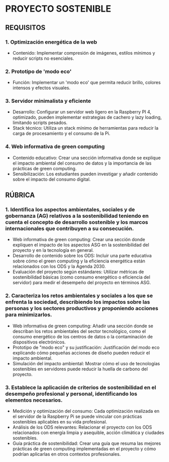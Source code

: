 # PROYECTO SOSTENIBLE

## REQUISITOS

### 1. Optimización energética de la web

- Contenido: Implementar compresión de imágenes, estilos mínimos y reducir scripts no esenciales.

### 2. Prototipo de 'modo eco'

- Función: Implementar un 'modo eco' que permita reducir brillo, colores intensos y efectos visuales.

### 3. Servidor minimalista y eficiente

- Desarrollo: Configurar un servidor web ligero en la Raspberry PI 4, optimizado, pueden implementar estrategias de cachero y lazy loading, limitando scripts pesados.
- Stack técnico: Utiliza un stack mínimo de herramientas para reducir la carga de procesamiento y el consumo de la Pi.

### 4. Web informativa de green computing

- Contenido educativo: Crear una sección informativa donde se explique el impacto ambiental del consumo de datos y la importancia de las prácticas de green computing.
- Sensibilización: Los estudiantes pueden investigar y añadir contenido sobre el impacto del consumo digital.


## RÚBRICA

### 1. Identifica los aspectos ambientales, sociales y de gobernanza (AG) relativos a la sostenibilidad teniendo en cuenta el concepto de desarrollo sostenible y los marcos internacionales que contribuyen a su consecución.

- Web informativa de green computing: Crear una sección donde expliquen el impacto de los aspectos ASG en la sostenibilidad del proyecto y en la tecnología en general.
- Desarrollo de contenido sobre los ODS: Incluir una parte educativa sobre cómo el green computing y la eficiencia energética están relacionados con los ODS y la Agenda 2030.
- Evaluación del proyecto según estándares: Utilizar métricas de sostenibilidad básicas (como consumo energético o eficiencia del servidor) para medir el desempeño del proyecto en términos ASG.

### 2. Caracteriza los retos ambientales y sociales a los que se enfrenta la sociedad, describiendo los impactos sobre las personas y los sectores productivos y proponiendo acciones para minimizarlos.

- Web informativa de green computing: Añadir una sección donde se describan los retos ambientales del sector tecnológico, como el consumo energético de los centros de datos o la contaminación de dispositivos electrónicos.
- Prototipo de "modo eco" y su justificación: Justificación del modo eco explicando cómo pequeñas acciones de diseño pueden reducir el impacto ambiental.
- Simulación del impacto ambiental: Mostrar cómo el uso de tecnologías sostenibles en servidores puede reducir la huella de carbono del proyecto.

### 3. Establece la aplicación de criterios de sostenibilidad en el desempeño profesional y personal, identificando los elementos necesarios.

- Medición y optimización del consumo: Cada optimización realizada en el servidor de la Raspberry Pi se puede vincular con prácticas sostenibles aplicables en su vida profesional.
- Análisis de los ODS relevantes: Relacionar el proyecto con los ODS relacionados con energía limpia y asequible, acción climática y ciudades sostenibles.
- Guía práctica de sostenibilidad: Crear una guía que resuma las mejores prácticas de green computing implementadas en el proyecto y cómo podrían aplicarlas en otros contextos profesionales.

